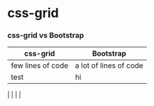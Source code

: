 # css-grid

### css-grid vs Bootstrap
css-grid | Bootstrap
---------|-----------
few lines of code | a lot of lines of code
test|hi
|
|
|
|
